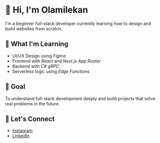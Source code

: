 # 👋 Hi, I'm Olamilekan

I'm a beginner full-stack developer currently learning how to design and build websites from scratch.

## 🧠 What I'm Learning
- UI/UX Design using *Figma*
- Frontend with *React* and *Next.js App Router*
- Backend with *C# gRPC*
- Serverless logic using *Edge Functions*

## 🎯 Goal
To understand full-stack development deeply and build projects that solve real problems in the future.

## 🔗 Let's Connect
- [Instagram](https://www.instagram.com/olami_0907?igsh=MWt0cm01N3V4N3VvMw==)
- [LinkedIn](https://www.linkedin.com/in/olamilekan-olanipekun-19b169312)
